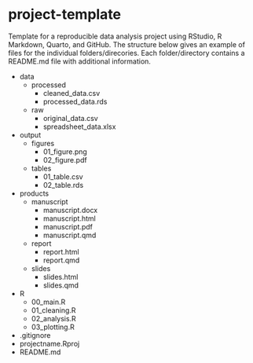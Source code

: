 # project-template
Template for a reproducible data analysis project using RStudio, R Markdown, Quarto, and GitHub. The structure below gives an example of files for the individual folders/direcories. Each folder/directory contains a README.md file with additional information.

- data
    - processed
        - cleaned_data.csv
        - processed_data.rds
    - raw
        - original_data.csv
        - spreadsheet_data.xlsx
- output
    - figures
        - 01_figure.png
        - 02_figure.pdf
    - tables
        - 01_table.csv
        - 02_table.rds
- products
    - manuscript
        - manuscript.docx
        - manuscript.html
        - manuscript.pdf
        - manuscript.qmd
    - report
        - report.html
        - report.qmd
    - slides
        - slides.html
        - slides.qmd
- R
    - 00_main.R
    - 01_cleaning.R
    - 02_analysis.R
    - 03_plotting.R
- .gitignore
- projectname.Rproj
- README.md
